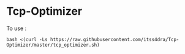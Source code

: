 # Tcp-Optimizer
To use : 
```
bash <(curl -Ls https://raw.githubusercontent.com/itss4dra/Tcp-Optimizer/master/tcp_optimizer.sh)
```


